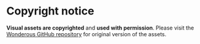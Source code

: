 # Copyright notice

**Visual assets are copyrighted** and **used with permission**. Please visit the [Wonderous GitHub repository](https://github.com/gskinnerTeam/flutter-wonderous-app) for original version of the assets.